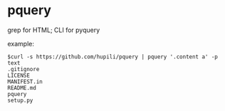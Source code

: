 pquery
======

grep for HTML; CLI for pyquery

example:

```
$curl -s https://github.com/hupili/pquery | pquery '.content a' -p text
.gitignore
LICENSE
MANIFEST.in
README.md
pquery
setup.py
```
